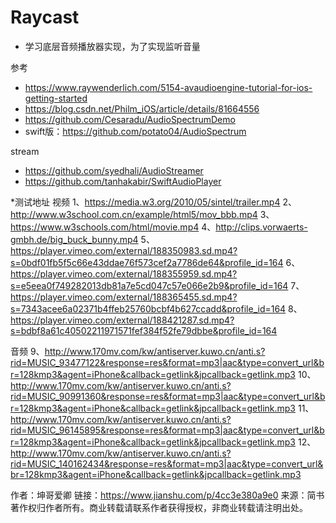 # Raycast
* 学习底层音频播放器实现，为了实现监听音量

参考
* https://www.raywenderlich.com/5154-avaudioengine-tutorial-for-ios-getting-started
* https://blog.csdn.net/Philm_iOS/article/details/81664556
* https://github.com/Cesaradu/AudioSpectrumDemo
* swift版：https://github.com/potato04/AudioSpectrum


stream
* https://github.com/syedhali/AudioStreamer
* https://github.com/tanhakabir/SwiftAudioPlayer

*测试地址
视频
1、https://media.w3.org/2010/05/sintel/trailer.mp4
2、http://www.w3school.com.cn/example/html5/mov_bbb.mp4
3、https://www.w3schools.com/html/movie.mp4
4、http://clips.vorwaerts-gmbh.de/big_buck_bunny.mp4
5、https://player.vimeo.com/external/188350983.sd.mp4?s=0bdf01fb5f5c66e43ddae76f573cef2a7786de64&profile_id=164
6、https://player.vimeo.com/external/188355959.sd.mp4?s=e5eea0f749282013db81a7e5cd047c57e066e2b9&profile_id=164
7、https://player.vimeo.com/external/188365455.sd.mp4?s=7343acee6a02371b4ffeb25760bcbf4b627ccadd&profile_id=164
8、https://player.vimeo.com/external/188421287.sd.mp4?s=bdbf8a61c40502211971571fef384f52fe79dbbe&profile_id=164

音频
9、http://www.170mv.com/kw/antiserver.kuwo.cn/anti.s?rid=MUSIC_93477122&response=res&format=mp3|aac&type=convert_url&br=128kmp3&agent=iPhone&callback=getlink&jpcallback=getlink.mp3
10、http://www.170mv.com/kw/antiserver.kuwo.cn/anti.s?rid=MUSIC_90991360&response=res&format=mp3|aac&type=convert_url&br=128kmp3&agent=iPhone&callback=getlink&jpcallback=getlink.mp3
11、http://www.170mv.com/kw/antiserver.kuwo.cn/anti.s?rid=MUSIC_96145895&response=res&format=mp3|aac&type=convert_url&br=128kmp3&agent=iPhone&callback=getlink&jpcallback=getlink.mp3
12、http://www.170mv.com/kw/antiserver.kuwo.cn/anti.s?rid=MUSIC_140162434&response=res&format=mp3|aac&type=convert_url&br=128kmp3&agent=iPhone&callback=getlink&jpcallback=getlink.mp3

作者：坤哥爱卿
链接：https://www.jianshu.com/p/4cc3e380a9e0
来源：简书
著作权归作者所有。商业转载请联系作者获得授权，非商业转载请注明出处。
